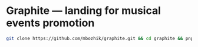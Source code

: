 # Graphite — landing for musical events promotion

```bash
git clone https://github.com/mbozhik/graphite.git && cd graphite && pnpm i && code .
```
